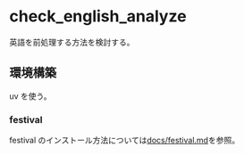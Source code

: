 # check_english_analyze

英語を前処理する方法を検討する。

## 環境構築

uv を使う。

### festival

festival のインストール方法については[docs/festival.md](docs/festival.md)を参照。
